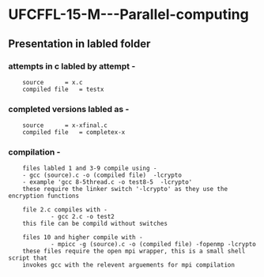 # UFCFFL-15-M---Parallel-computing

## Presentation in labled folder 

### attempts in c labled by attempt -
  
        source 		= x.c  	    
        compiled file 	= testx  

### completed versions labled as -

        source 		= x-xfinal.c
        compiled file	= completex-x

### compilation -
 
        files labled 1 and 3-9 compile using -
		- gcc (source).c -o (compiled file)  -lcrypto
		- example 'gcc 8-5thread.c -o test8-5  -lcrypto'
        these require the linker switch '-lcrypto' as they use the encryption functions

        file 2.c compiles with -   
                - gcc 2.c -o test2
        this file can be compild without switches

        files 10 and higher compile with -
                - mpicc -g (source).c -o (compiled file) -fopenmp -lcrypto
        these files require the open mpi wrapper, this is a small shell script that       
        invokes gcc with the relevent arguements for mpi compilation 

